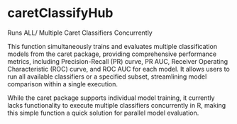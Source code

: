 # caretClassifyHub
Runs ALL/ Multiple Caret Classifiers Concurrently

This function simultaneously trains and evaluates multiple classification models from the caret package, providing comprehensive performance metrics, including Precision-Recall (PR) curve, PR AUC, Receiver Operating Characteristic (ROC) curve, and ROC AUC for each model. It allows users to run all available classifiers or a specified subset, streamlining model comparison within a single execution.

While the caret package supports individual model training, it currently lacks functionality to execute multiple classifiers concurrently in R, making this simple function a quick solution for parallel model evaluation.
